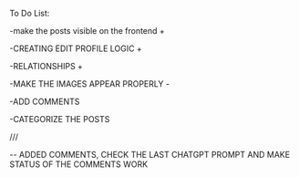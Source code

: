 To Do List:

-make the posts visible on the frontend +

-CREATING EDIT PROFILE LOGIC +

-RELATIONSHIPS +

-MAKE THE IMAGES APPEAR PROPERLY -

-ADD COMMENTS 

-CATEGORIZE THE POSTS

///

-- ADDED COMMENTS, CHECK THE LAST CHATGPT PROMPT AND MAKE STATUS OF THE COMMENTS WORK